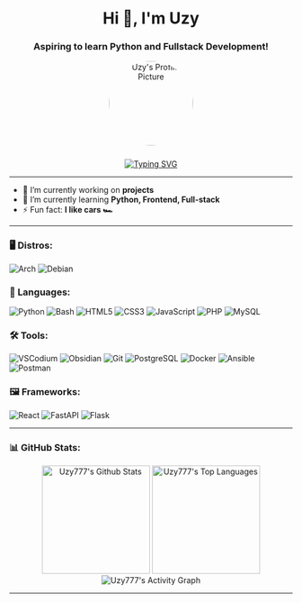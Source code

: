 <h1 align="center">Hi 👋, I'm Uzy</h1>
<h3 align="center">Aspiring to learn Python and Fullstack Development!</h3>

<p align="center">
  <img src="https://avatars.githubusercontent.com/uzy777" alt="Uzy's Profile Picture" width="150" style="border-radius: 50%; margin-bottom: 10px;" />
</p>

<!--
<p align="center">
  <a href="https://github.com/uzy777?tab=repositories">
    <img src="https://img.shields.io/github/followers/uzy777?style=social" alt="Followers" />
  </a>
  <a href="https://github.com/uzy777">
    <img src="https://komarev.com/ghpvc/?username=uzy777&color=blue" alt="Profile Views" />
  </a>
</p>
--->



<div align="center">
  <a href="http://images.fanpop.com/images/image_uploads/Giant-Cookie-Wallpaper-cookies-161511_1024_768.jpg" target="_blank">
    <img src="https://readme-typing-svg.herokuapp.com?font=+Space+Mono+&pause=1000&color=539BF5&center=true&repeat=false&width=435&lines=Hello+want+a+cookie................%3F;here+%F0%9F%8D%AA" alt="Typing SVG">
  </a>
</div>


---

- 🔭 I’m currently working on **projects**
- 🌱 I’m currently learning **Python, Frontend, Full-stack**
- ⚡ Fun fact: **I like cars 🏎️**

<!-- https://simpleicons.org/ -->
---
<h3 align="left">🖥️ Distros:</h3>
<p align="left">
  <img src="https://img.shields.io/badge/-Arch-1793D1?style=for-the-badge&logo=archlinux&logoColor=white" alt="Arch" />
  <img src="https://img.shields.io/badge/-Debian-D70A53?style=for-the-badge&logo=debian&logoColor=white" alt="Debian" />
</p>

<h3 align="left">🤖 Languages:</h3>
<p align="left">
  <img src="https://img.shields.io/badge/-Python-3776AB?style=for-the-badge&logo=python&logoColor=white" alt="Python" />
  <img src="https://img.shields.io/badge/-Bash-4EAA25?style=for-the-badge&logo=gnu-bash&logoColor=white" alt="Bash" />
  <img src="https://img.shields.io/badge/-HTML5-E34F26?style=for-the-badge&logo=html5&logoColor=white" alt="HTML5" />
  <img src="https://img.shields.io/badge/-CSS3-1572B6?style=for-the-badge&logo=css3&logoColor=white" alt="CSS3" />
  <img src="https://img.shields.io/badge/-JavaScript-F7DF1E?style=for-the-badge&logo=javascript&logoColor=black" alt="JavaScript" />
  <img src="https://img.shields.io/badge/-PHP-777BB4?style=for-the-badge&logo=php&logoColor=white" alt="PHP" />
  <img src="https://img.shields.io/badge/-MySQL-4479A1?style=for-the-badge&logo=mysql&logoColor=white" alt="MySQL" />
</p>

<h3 align="left">🛠️ Tools:</h3>
<p align="left">
  <img src="https://img.shields.io/badge/-VSCodium-2F80ED?style=for-the-badge&logo=vscodium&logoColor=white" alt="VSCodium" />
  <img src="https://img.shields.io/badge/-Obsidian-7C3AED?style=for-the-badge&logo=obsidian&logoColor=white" alt="Obsidian" />
  <img src="https://img.shields.io/badge/-Git-F05032?style=for-the-badge&logo=git&logoColor=white" alt="Git" />
  <img src="https://img.shields.io/badge/-PostgreSQL-336791?style=for-the-badge&logo=postgresql&logoColor=white" alt="PostgreSQL" />
  <img src="https://img.shields.io/badge/-Docker-2496ED?style=for-the-badge&logo=docker&logoColor=white" alt="Docker" />
  <img src="https://img.shields.io/badge/-Ansible-EE0000?style=for-the-badge&logo=ansible&logoColor=white" alt="Ansible" />
  <img src="https://img.shields.io/badge/-Postman-FF6C37?style=for-the-badge&logo=postman&logoColor=white" alt="Postman" />
</p>

<h3 align="left">🖼️ Frameworks:</h3>
<p align="left">
  <img src="https://img.shields.io/badge/-ReactJs-61DAFB?style=for-the-badge&logo=react&logoColor=white" alt="React" />
  <img src="https://img.shields.io/badge/-FastAPI-009688?style=for-the-badge&logo=fastapi&logoColor=white" alt="FastAPI" />
  <img src="https://img.shields.io/badge/-Flask-000000?style=for-the-badge&logo=flask&logoColor=white" alt="Flask" />
</p>


  
---

<h3 align="left">📊 GitHub Stats:</h3>
<div align="center">
  <img alt="Uzy777's Github Stats" src="https://github-readme-stats.vercel.app/api/?username=Uzy777&show_icons=true&include_all_commits=true&count_private=true&theme=github_dark&hide_border=true&bg_color=0D1117&title_color=539BF5&icon_color=539BF5" height="192px"/>
  <img alt="Uzy777's Top Languages" src="https://github-readme-stats.vercel.app/api/top-langs/?username=Uzy777&langs_count=8&layout=compact&theme=github_dark&hide_border=true&bg_color=0D1117&title_color=539BF5&icon_color=539BF5&hide=Jupyter%20Notebook,Roff" height="192px"/>
  <img alt="Uzy777's Activity Graph" src="https://github-readme-activity-graph.vercel.app/graph/?username=Uzy777&bg_color=0D1117&color=539BF5&line=539BF5&point=FFFFFF&hide_border=true" />
</div>


<!--
---

<h3 align="left">💬 Connect with me:</h3>
<p align="left">
  <a href="https://discord.com/users/Uzy7" target="_blank"><img align="center" src="https://www.vectorlogo.zone/logos/discord/discord-tile.svg" alt="Discord" height="30" width="30" /></a>
</p>
-->

---

<!-- Easter Egg -->
<div style="visibility: hidden; height: 0; overflow: hidden;">
  <a href="https://bit.ly/3BlS71b" target="_blank" rel="noopener noreferrer">Congratulations! You found me!</a>
</div>

